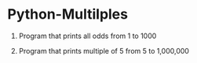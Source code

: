 # Python-Multilples

1. Program that prints all odds from 1 to 1000

2. Program that prints multiple of 5 from 5 to 1,000,000
